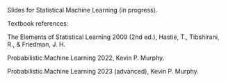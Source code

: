 Slides for Statistical Machine Learning (in progress). 

Textbook references:

The Elements of Statistical Learning 2009 (2nd ed.), Hastie, T., Tibshirani, R., & Friedman, J. H.

Probabilistic Machine Learning 2022, Kevin P. Murphy.

Probabilistic Machine Learning 2023 (advanced), Kevin P. Murphy.
